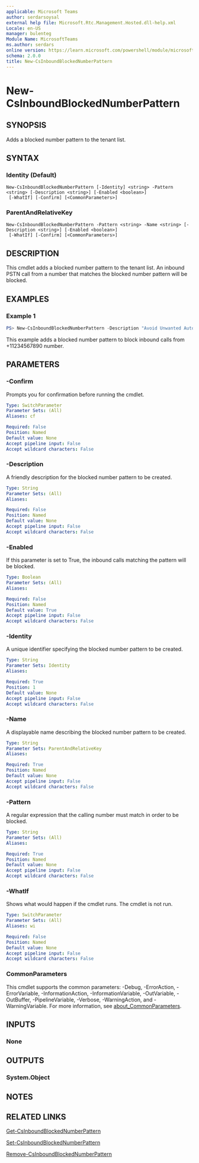 ```yaml
---
applicable: Microsoft Teams
author: serdarsoysal
external help file: Microsoft.Rtc.Management.Hosted.dll-help.xml
Locale: en-US
manager: bulenteg
Module Name: MicrosoftTeams
ms.author: serdars
online version: https://learn.microsoft.com/powershell/module/microsoftteams/new-csinboundblockednumberpattern
schema: 2.0.0
title: New-CsInboundBlockedNumberPattern
---
```


# New-CsInboundBlockedNumberPattern

## SYNOPSIS
Adds a blocked number pattern to the tenant list.

## SYNTAX

### Identity (Default)
```
New-CsInboundBlockedNumberPattern [-Identity] <string> -Pattern <string> [-Description <string>] [-Enabled <boolean>]
 [-WhatIf] [-Confirm] [<CommonParameters>]
```

### ParentAndRelativeKey
```
New-CsInboundBlockedNumberPattern -Pattern <string> -Name <string> [-Description <string>] [-Enabled <boolean>]
 [-WhatIf] [-Confirm] [<CommonParameters>]
```

## DESCRIPTION
This cmdlet adds a blocked number pattern to the tenant list. An inbound PSTN call from a number that matches the blocked number pattern will be blocked.

## EXAMPLES

### Example 1
```powershell
PS> New-CsInboundBlockedNumberPattern -Description "Avoid Unwanted Automatic Call" -Name "BlockAutomatic" -Pattern "^\+11234567890"
```

This example adds a blocked number pattern to block inbound calls from +11234567890 number.

## PARAMETERS

### -Confirm
Prompts you for confirmation before running the cmdlet.

```yaml
Type: SwitchParameter
Parameter Sets: (All)
Aliases: cf

Required: False
Position: Named
Default value: None
Accept pipeline input: False
Accept wildcard characters: False
```

### -Description
A friendly description for the blocked number pattern to be created.

```yaml
Type: String
Parameter Sets: (All)
Aliases:

Required: False
Position: Named
Default value: None
Accept pipeline input: False
Accept wildcard characters: False
```

### -Enabled
If this parameter is set to True, the inbound calls matching the pattern will be blocked.

```yaml
Type: Boolean
Parameter Sets: (All)
Aliases:

Required: False
Position: Named
Default value: True
Accept pipeline input: False
Accept wildcard characters: False
```

### -Identity
A unique identifier specifying the blocked number pattern to be created.

```yaml
Type: String
Parameter Sets: Identity
Aliases:

Required: True
Position: 1
Default value: None
Accept pipeline input: False
Accept wildcard characters: False
```

### -Name
A displayable name describing the blocked number pattern to be created.

```yaml
Type: String
Parameter Sets: ParentAndRelativeKey
Aliases:

Required: True
Position: Named
Default value: None
Accept pipeline input: False
Accept wildcard characters: False
```

### -Pattern
A regular expression that the calling number must match in order to be blocked.

```yaml
Type: String
Parameter Sets: (All)
Aliases:

Required: True
Position: Named
Default value: None
Accept pipeline input: False
Accept wildcard characters: False
```

### -WhatIf
Shows what would happen if the cmdlet runs.
The cmdlet is not run.

```yaml
Type: SwitchParameter
Parameter Sets: (All)
Aliases: wi

Required: False
Position: Named
Default value: None
Accept pipeline input: False
Accept wildcard characters: False
```

### CommonParameters
This cmdlet supports the common parameters: -Debug, -ErrorAction, -ErrorVariable, -InformationAction, -InformationVariable, -OutVariable, -OutBuffer, -PipelineVariable, -Verbose, -WarningAction, and -WarningVariable. For more information, see [about_CommonParameters](https://go.microsoft.com/fwlink/?LinkID=113216).

## INPUTS

### None

## OUTPUTS

### System.Object

## NOTES

## RELATED LINKS

[Get-CsInboundBlockedNumberPattern](https://learn.microsoft.com/powershell/module/microsoftteams/get-csinboundblockednumberpattern)

[Set-CsInboundBlockedNumberPattern](https://learn.microsoft.com/powershell/module/microsoftteams/set-csinboundblockednumberpattern)

[Remove-CsInboundBlockedNumberPattern](https://learn.microsoft.com/powershell/module/microsoftteams/remove-csinboundblockednumberpattern)

